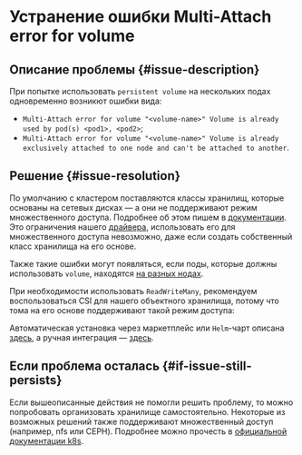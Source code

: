 # Устранение ошибки Multi-Attach error for volume


## Описание проблемы {#issue-description}

При попытке использовать `persistent volume` на нескольких подах одновременно возникют ошибки вида:
* `Multi-Attach error for volume "<volume-name>" Volume is already used by pod(s) <pod1>, <pod2>`;
* `Multi-Attach error for volume "<volume-name>" Volume is already exclusively attached to one node and can't be attached to another`.

## Решение {#issue-resolution}

По умолчанию с кластером поставляются классы хранилищ, которые основаны на сетевых дисках — а они не поддерживают режим множественного доступа. Подробнее об этом пишем в [документации](../../../managed-kubernetes/operations/volumes/manage-storage-class.md). Это ограничения нашего [драйвера](disk-csi-driver.mks.ycloud.io), использовать его для множественного доступа невозможно, даже если создать собственный класс хранилища на его основе.

Также такие ошибки могут появляться, если поды, которые должны использовать `volume`, находятся [на разных нодах](https://kubernetes.io/docs/concepts/storage/persistent-volumes/#access-modes).

При необходимости использовать `ReadWriteMany`, рекомендуем воспользоваться CSI для нашего объектного хранилища, потому что тома на его основе поддерживают такой режим доступа:

Автоматическая установка через маркетплейс или `Helm`-чарт описана [здесь](../../../docs/managed-kubernetes/operations/volumes/s3-csi-integration), а ручная интеграция — [здесь](../../../managed-kubernetes/operations/volumes/s3-csi-integration.md).


## Если проблема осталась {#if-issue-still-persists}

Если вышеописанные действия не помогли решить проблему, то можно попробовать организовать хранилище самостоятельно. Некоторые из возможных решений также поддерживают множественный доступ (например, nfs или CEPH). Подробнее можно прочесть в [официальной документации k8s](https://kubernetes.io/docs/concepts/storage/persistent-volumes/#access-modes).

